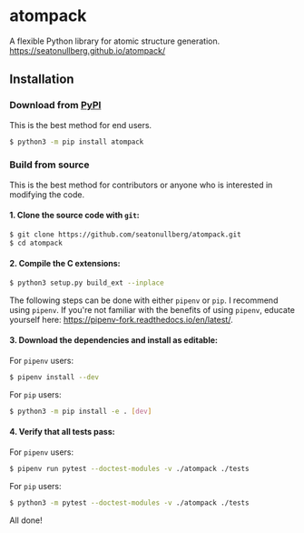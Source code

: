 # atompack
A flexible Python library for atomic structure generation.
https://seatonullberg.github.io/atompack/

## Installation

### Download from [PyPI](https://pypi.org/project/atompack/)

This is the best method for end users.

```bash
$ python3 -m pip install atompack
```

### Build from source

This is the best method for contributors or anyone who is interested in modifying the code.

#### 1. Clone the source code with `git`:

```bash
$ git clone https://github.com/seatonullberg/atompack.git
$ cd atompack
```

#### 2. Compile the C extensions:

```bash
$ python3 setup.py build_ext --inplace
```

The following steps can be done with either `pipenv` or `pip`. I recommend using `pipenv`. If you're not familiar with the benefits of using `pipenv`, educate yourself here: https://pipenv-fork.readthedocs.io/en/latest/.

#### 3. Download the dependencies and install as editable:

For `pipenv` users:

```bash
$ pipenv install --dev
```

For `pip` users:

```bash
$ python3 -m pip install -e . [dev]
```

#### 4. Verify that all tests pass:

For `pipenv` users:

```bash
$ pipenv run pytest --doctest-modules -v ./atompack ./tests
```

For `pip` users:

```bash
$ python3 -m pytest --doctest-modules -v ./atompack ./tests
```

All done!